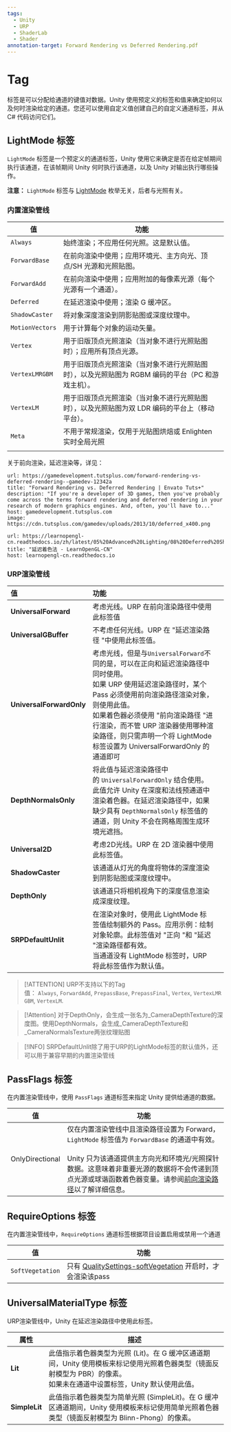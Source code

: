 ```yaml
---
tags:
  - Unity
  - URP
  - ShaderLab
  - Shader
annotation-target: Forward Rendering vs Deferred Rendering.pdf
---
```

# Tag

标签是可以分配给通道的键值对数据。Unity 使用预定义的标签和值来确定如何以及何时渲染给定的通道。您还可以使用自定义值创建自己的自定义通道标签，并从 C# 代码访问它们。

## LightMode 标签

`LightMode` 标签是一个预定义的通道标签，Unity 使用它来确定是否在给定帧期间执行该通道，在该帧期间 Unity 何时执行该通道，以及 Unity 对输出执行哪些操作。

**注意：** `LightMode` 标签与 [LightMode](https://docs.unity3d.com/cn/2023.2/ScriptReference/Experimental.GlobalIllumination.LightMode.html) 枚举无关，后者与光照有关。

### 内置渲染管线

| **值**           | **功能**                                                |
| --------------- | ----------------------------------------------------- |
| `Always`        | 始终渲染；不应用任何光照。这是默认值。                                   |
| `ForwardBase`   | 在前向渲染中使用；应用环境光、主方向光、顶点/SH 光源和光照贴图。                    |
| `ForwardAdd`    | 在前向渲染中使用；应用附加的每像素光源（每个光源有一个通道）。                       |
| `Deferred`      | 在延迟渲染中使用；渲染 G 缓冲区。                                    |
| `ShadowCaster`  | 将对象深度渲染到阴影贴图或深度纹理中。                                   |
| `MotionVectors` | 用于计算每个对象的运动矢量。                                        |
| `Vertex`        | 用于旧版顶点光照渲染（当对象不进行光照贴图时）；应用所有顶点光源。                     |
| `VertexLMRGBM`  | 用于旧版顶点光照渲染（当对象不进行光照贴图时），以及光照贴图为 RGBM 编码的平台（PC 和游戏主机）。 |
| `VertexLM`      | 用于旧版顶点光照渲染（当对象不进行光照贴图时），以及光照贴图为双 LDR 编码的平台上（移动平台）。    |
| `Meta`          | 不用于常规渲染，仅用于光贴图烘焙或 Enlighten 实时全局光照                    |
|                 |                                                       |
关于前向渲染，延迟渲染等，详见：
```cardlink
url: https://gamedevelopment.tutsplus.com/forward-rendering-vs-deferred-rendering--gamedev-12342a
title: "Forward Rendering vs. Deferred Rendering | Envato Tuts+"
description: "If you're a developer of 3D games, then you've probably come across the terms forward rendering and deferred rendering in your research of modern graphics engines. And, often, you'll have to..."
host: gamedevelopment.tutsplus.com
image: https://cdn.tutsplus.com/gamedev/uploads/2013/10/deferred_x400.png
```

```cardlink
url: https://learnopengl-cn.readthedocs.io/zh/latest/05%20Advanced%20Lighting/08%20Deferred%20Shading/
title: "延迟着色法 - LearnOpenGL-CN"
host: learnopengl-cn.readthedocs.io
```

### URP渲染管线

| **值**                    | **功能**                                                                                                                                                                                                     |     |
| :----------------------- | :--------------------------------------------------------------------------------------------------------------------------------------------------------------------------------------------------------- | --- |
| **UniversalForward**     | 考虑光线。URP 在前向渲染路径中使用此标签值                                                                                                                                                                                    |     |
| **UniversalGBuffer**     | 不考虑任何光线。URP 在 "延迟渲染路径 "中使用此标签值。                                                                                                                                                                            |     |
| **UniversalForwardOnly** | 考虑光线，但是与`UniversalForward`不同的是，可以在正向和延迟渲染路径中同时使用。<br>如果 URP 使用延迟渲染路径时，某个 Pass 必须使用前向渲染路径渲染对象，则使用此值。<br>如果着色器必须使用 "前向渲染路径 "进行渲染，而不管 URP 渲染器使用哪种渲染路径，则只需声明一个将 LightMode 标签设置为 UniversalForwardOnly 的通道即可<br> |     |
| **DepthNormalsOnly**     | 将此值与延迟渲染路径中的 `UniversalForwardOnly` 结合使用。此值允许 Unity 在深度和法线预通道中渲染着色器。在延迟渲染路径中，如果缺少具有 `DepthNormalsOnly` 标签值的通道，则 Unity 不会在网格周围生成环境光遮挡。                                                                      |     |
| **Universal2D**          | 考虑2D光线。URP 在 2D 渲染器中使用此标签值。                                                                                                                                                                                |     |
| **ShadowCaster**         | 该通道从灯光的角度将物体的深度渲染到阴影贴图或深度纹理中。                                                                                                                                                                              |     |
| **DepthOnly**            | 该通道只将相机视角下的深度信息渲染成深度纹理。                                                                                                                                                                                    |     |
| **SRPDefaultUnlit**      | 在渲染对象时，使用此 LightMode 标签值绘制额外的 Pass。应用示例：绘制对象轮廓。此标签值对 "正向 "和 "延迟 "渲染路径都有效。<br>当通道没有 LightMode 标签时，URP 将此标签值作为默认值。                                                                                           |     |

> [!ATTENTION]
> URP不支持以下的Tag值： `Always`, `ForwardAdd`, `PrepassBase`, `PrepassFinal`, `Vertex`, `VertexLMRGBM`, `VertexLM`.

> [!Attention]
> 对于DepthOnly，会生成一张名为_CameraDepthTexture的深度图。使用DepthNormals，会生成_CameraDepthTexture和_CameraNormalsTexture两张纹理贴图

>[!INFO]
>SRPDefaultUnlit除了用于URP的LightMode标签的默认值外，还可以用于兼容早期的内置渲染管线

## PassFlags 标签

在内置渲染管线中，使用 `PassFlags` 通道标签来指定 Unity 提供给通道的数据。

| **值**           | **功能**                                                                                                                                                                                                                                    |
| --------------- | ----------------------------------------------------------------------------------------------------------------------------------------------------------------------------------------------------------------------------------------- |
| OnlyDirectional | 仅在内置渲染管线中且渲染路径设置为 Forward，`LightMode` 标签值为 `ForwardBase` 的通道中有效。  <br>  <br>Unity 只为该通道提供主方向光和环境光/光照探针数据。这意味着非重要光源的数据将不会传递到顶点光源或球谐函数着色器变量。请参阅[前向渲染路径](https://docs.unity3d.com/cn/2023.2/Manual/RenderTech-ForwardRendering.html)以了解详细信息。 |

## RequireOptions 标签

在内置渲染管线中，`RequireOptions` 通道标签根据项目设置启用或禁用一个通道

| **值**            | **功能**                                                                                                                                    |
| ---------------- | ----------------------------------------------------------------------------------------------------------------------------------------- |
| `SoftVegetation` | 只有 [QualitySettings-softVegetation](https://docs.unity3d.com/cn/2023.2/ScriptReference/QualitySettings-softVegetation.html) 开启时，才会渲染该pass |

## UniversalMaterialType 标签

URP渲染管线中，Unity 在延迟渲染路径中使用此标签。

| **属性**        | **描述**                                                                                                |
| ------------- | ----------------------------------------------------------------------------------------------------- |
| **Lit**       | 此值指示着色器类型为光照 (Lit)。在 G 缓冲区通道期间，Unity 使用模板来标记使用光照着色器类型（镜面反射模型为 PBR）的像素。  <br>如果未在通道中设置标签，Unity 默认使用此值。 |
| **SimpleLit** | 此值指示着色器类型为简单光照 (SimpleLit)。在 G 缓冲区通道期间，Unity 使用模板来标记使用简单光照着色器类型（镜面反射模型为 Blinn-Phong）的像素。              |